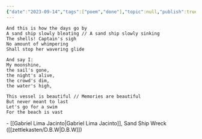 ```yaml
---
{"date":"2023-09-14","tags":["poem","done"],"topic":null,"publish":true,"sr-due":"2025-02-21","sr-interval":1,"sr-ease":230,"PassFrontmatter":true}
---
```


```elite
And this is how the days go by
A sand ship slowly bleating // A sand ship slowly sinking
The shells! Captain's sigh
No amount of whimpering
Shall stop her wavering glide

And say I:
My moonshine,
the sail's gone,
the night's alive,
the crowd's dim,
the water's high,

This vessel is beautiful // Memories are beautiful
But never meant to last
Let's go for a swim
For the beach is vast
```
\- [[Gabriel Lima Jacinto\|Gabriel Lima Jacinto]], Sand Ship Wreck ([[zettlekasten/D.B.W\|D.B.W]])

